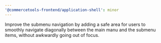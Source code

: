 ```yaml
---
'@commercetools-frontend/application-shell': minor
---
```


Improve the submenu navigation by adding a safe area for users to smoothly navigate diagonally between the main manu and the submenu items, without awkwardly going out of focus.
